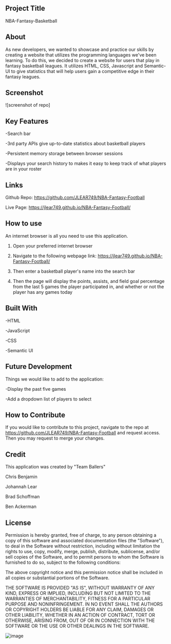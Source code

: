 ## Project Title 

NBA-Fantasy-Basketball

## About

As new developers, we wanted to showcase and practice our skills by creating a website that utilizes the programming languages we've been learning. To do this, we decided to create a website for users that play in fantasy basketball leagues. It utilizes HTML, CSS, Javascript and Semantic-UI to give statistics that will help users gain a competitive edge in their fantasy leagues. 

## Screenshot

![screenshot of repo]

## Key Features

-Search bar

-3rd party APIs give up-to-date statistics about basketball players

-Persistent memory storage between browser sessions

-Displays your search history to makes it easy to keep track of what players are in your roster


## Links

Github Repo: https://github.com/JLEAR749/NBA-Fantasy-Football

Live Page: https://jlear749.github.io/NBA-Fantasy-Football/

## How to use

An internet browser is all you need to use this application.

1) Open your preferred internet browser

2) Navigate to the following webpage link: https://jlear749.github.io/NBA-Fantasy-Football/

3) Then enter a basketball player's name into the search bar

4) Then the page will display the points, assists, and field goal percentage from the last 5 games the player participated in, and whether or not the player has any games today

## Built With

-HTML

-JavaScript

-CSS

-Semantic UI 


## Future Development

Things we would like to add to the application:

-Display the past five games

-Add a dropdown list of players to select

## How to Contribute

If you would like to contribute to this project, navigate to the repo at https://github.com/JLEAR749/NBA-Fantasy-Football and request access. Then you may request to merge your changes. 

## Credit

This application was created by "Team Ballers"

Chris Benjamin

Johannah Lear

Brad Schoffman

Ben Ackerman


## License

Permission is hereby granted, free of charge, to any person obtaining a copy of this software and associated documentation files (the "Software"), to deal in the Software without restriction, including without limitation the rights to use, copy, modify, merge, publish, distribute, sublicense, and/or sell copies of the Software, and to permit persons to whom the Software is furnished to do so, subject to the following conditions:

The above copyright notice and this permission notice shall be included in all copies or substantial portions of the Software.

THE SOFTWARE IS PROVIDED "AS IS", WITHOUT WARRANTY OF ANY KIND, EXPRESS OR IMPLIED, INCLUDING BUT NOT LIMITED TO THE WARRANTIES OF MERCHANTABILITY, FITNESS FOR A PARTICULAR PURPOSE AND NONINFRINGEMENT. IN NO EVENT SHALL THE AUTHORS OR COPYRIGHT HOLDERS BE LIABLE FOR ANY CLAIM, DAMAGES OR OTHER LIABILITY, WHETHER IN AN ACTION OF CONTRACT, TORT OR OTHERWISE, ARISING FROM, OUT OF OR IN CONNECTION WITH THE SOFTWARE OR THE USE OR OTHER DEALINGS IN THE SOFTWARE.

![image](https://user-images.githubusercontent.com/40276535/207196488-cfaf19e1-7806-4809-9942-ef5911be26c4.png)


